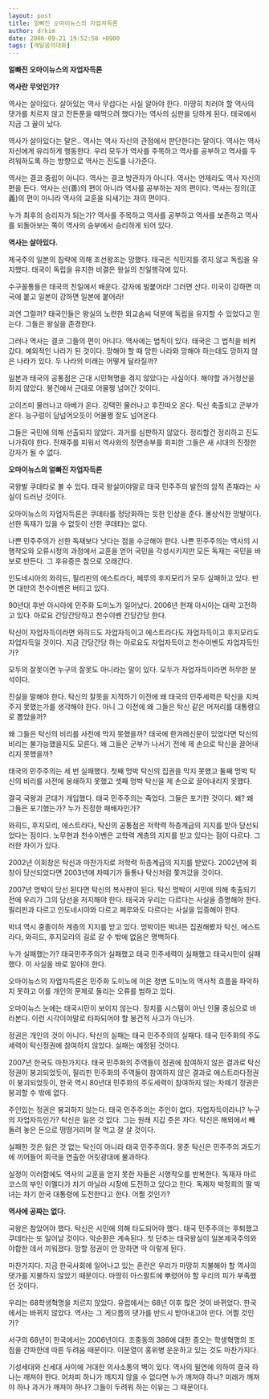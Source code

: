 ```yaml
---
layout: post
title: 얼빠진 오마이뉴스의 자업자득론
author: drkim
date: 2006-09-21 19:52:58 +0900
tags: [깨달음의대화]
---
```

**얼빠진 오마이뉴스의 자업자득론**



**역사란 무엇인가?**

역사는 살아있다. 살아있는 역사 무섭다는 사실 알아야 한다. 마땅히 치러야 할 역사의 댓가를 치르지 않고 잔돈푼을 떼먹으려 했다가는 역사의 심판을 당하게 된다. 태국에서 지금 그 꼴이 났다. 

역사가 살아있다는 말은.. 역사는 역사 자신의 관점에서 판단한다는 말이다. 역사는 역사 자신에게 유리하게 행동한다. 우리 모두가 역사를 주목하고 역사를 공부하고 역사를 두려워하도록 하는 방향으로 역사는 진도를 나가준다. 

역사는 결코 중립이 아니다. 역사는 결코 방관자가 아니다. 역사는 언제라도 역사 자신의 편을 든다. 역사는 선(善)의 편이 아니라 역사를 공부하는 자의 편이다. 역사는 정의(正義)의 편이 아니라 역사의 교훈을 되새기는 자의 편이다. 

누가 최후의 승리자가 되는가? 역사를 주목하고 역사를 공부하고 역사를 보존하고 역사를 되돌아보는 쪽이 역사의 승부에서 승리하게 되어 있다. 



**역사는 살아있다.**

제국주의 일본의 침략에 의해 조선왕조는 망했다. 태국은 식민지를 겪지 않고 독립을 유지했다. 태국이 독립을 유지한 비결은 왕실의 친일행각에 있다. 

수구꼴통들은 태국의 친일에서 배운다. 강자에 빌붙어라! 그러면 산다. 미국이 강하면 미국에 붙고 일본이 강하면 일본에 붙어라! 

과연 그럴까? 태국인들은 왕실의 노련한 외교솜씨 덕분에 독립을 유지할 수 있었다고 믿는다. 그들은 왕실을 존경한다. 

그러나 역사는 결코 그들의 편이 아니다. 역사에는 법칙이 있다. 태국은 그 법칙을 비켜갔다. 예외적인 나라가 된 것이다. 망해야 할 때 망한 나라와 망해야 하는데도 망하지 않은 나라가 있다. 두 나라의 미래는 어떻게 달라질까?

일본과 태국의 공통점은 근대 시민혁명을 겪지 않았다는 사실이다. 해야할 과거청산을 하지 않았다. 봉건에서 근대로 어물쩡 넘어간 것이다. 

고이즈미 물러나고 아베가 온다. 강택민 물러나고 후진따오 온다. 탁신 축출되고 군부가 온다. 능구렁이 담넘어오듯이 어물쩡 잘도 넘어온다. 

그들은 국민에 의해 선출되지 않았다. 과거를 심판하지 않았다. 정리할건 정리하고 진도 나가줘야 한다. 잔재주를 피워서 역사와의 정면승부를 회피한 그들은 새 시대의 진정한 강자가 될 수 없다. 



**오마이뉴스의 얼빠진 자업자득론**

국왕발 쿠데타로 볼 수 있다. 태국 왕실이야말로 태국 민주주의 발전의 암적 존재라는 사실이 드러난 것이다. 

오마이뉴스의 자업자득론은 쿠데타를 정당화하는 듯한 인상을 준다. 몰상식한 망발이다. 선한 독재가 있을 수 없듯이 선한 쿠데타는 없다. 

나쁜 민주주의가 선한 독재보다 낫다는 점을 수긍해야 한다. 나쁜 민주주의는 역사의 시행착오와 오류시정의 과정에서 교훈을 얻어 국민을 각성시키지만 모든 독재는 국민을 바보로 만든다. 그 후유증은 참으로 오래간다. 

인도네시아의 와히드, 필리핀의 에스트라다, 페루의 후지모리가 모두 실패하고 있다. 반면 대만의 천수이벤은 버티고 있다. 

90년대 후반 아시아에 민주화 도미노가 일어났다. 2006년 현재 아시아는 대략 고전하고 있다. 아로요 간당간당하고 천수이벤 간당간당 한다.

탁신이 자업자득이라면 와히드도 자업자득이고 에스트라다도 자업자득이고 후지모리도 자업자득일 것이다. 지금 간당간당 하는 아로요도 자업자득이고 천수이벤도 자업자득인가?

모두의 잘못이면 누구의 잘못도 아니라는 말이 있다. 모두가 자업자득이라면 허무한 분석이다. 

진실을 말해야 한다. 탁신의 잘못을 지적하기 이전에 왜 태국의 민주세력은 탁신을 지켜주지 못했는가를 생각해야 한다. 아니 그 이전에 왜 그들은 탁신 같은 머저리를 대통령으로 뽑았을까? 

왜 그들은 탁신의 비리를 사전에 막지 못했을까? 태국에 한겨레신문이 있었다면 탁신의 비리는 불가능했을지도 모른다. 왜 그들은 군부가 나서기 전에 제 손으로 탁신을 끌어내리지 못했을까?

태국의 민주주의는 세 번 실패했다. 첫째 멍박 탁신의 집권을 막지 못했고 둘째 멍박 탁신의 비리를 사전에 봉쇄하지 못했고 셋째 멍박 탁신을 제 손으로 끌어내리지 못했다.

결국 국왕과 군대가 개입했다. 태국 민주주의는 죽었다. 그들은 포기한 것이다. 왜? 왜 그들은 포기했는가? 누가 진정한 패배자인가? 

와히드, 후지모리, 에스트라다, 탁신의 공통점은 저학력 하층계급의 지지를 받아 당선되었다는 점이다. 노무현과 천수이벤은 고학력 계층의 지지를 받고 있다는 점이 다르다. 그러한 차이가 있다. 

2002년 이회창은 탁신과 마찬가지로 저학력 하층계급의 지지를 받았다. 2002년에 회창이 당선되었다면 2003년에 차떼기가 들통나 탁신처럼 쫓겨갔을 것이다. 

2007년 멍박이 당선 된다면 탁신의 복사판이 된다. 탁신 멍박이 시민에 의해 축출되기 전에 우리가 그의 당선을 저지해야 한다. 태국과 우리는 다르다는 사실을 증명해야 한다. 필리핀과 다르고 인도네시아와 다르고 페루와도 다르다는 사실을 입증해야 한다. 

박녀 역시 중졸이하 계층의 지지를 받고 있다. 멍박이든 박녀든 집권해봤자 탁신, 에스트라다, 와히드, 후지모리의 길로 갈 수 밖에 없음은 명백하다. 

누가 실패했는가? 태국민주주의가 실패했고 태국 민주세력이 실패했고 태국시민이 실패했다. 이 사실을 바로 알아야 한다. 

오마이뉴스의 자업자득론은 민주화 도미노에 이은 정변 도미노의 역사적 흐름을 파악하지 못하고 이를 개인의 문제로 돌리는 오류를 범하고 있다. 

오마이뉴스 눈에는 태국시민이 보이지 않는다. 정치를 시스템이 아닌 인물 중심으로 바라본다. 이런 시각이야말로 타파되어야 할 봉건적 사고가 아닌가. 

정권은 개인의 것이 아니다. 탁신의 실패는 태국 민주주의의 실패다. 태국 민주화의 주도세력이 탁신정권에 참여하지 않았다. 실패는 예정된 것이다. 

2007년 한국도 마찬가지다. 태국 민주화의 주역들이 정권에 참여하지 않은 결과로 탁신정권이 붕괴되었듯이, 필리핀 민주화의 주역들이 참여하지 않은 결과로 에스트라다정권이 붕괴되었듯이, 한국 역시 80년대 민주화의 주도세력이 참여하지 않는 차떼기 정권은 붕괴할 수 밖에 없다.

주인있는 정권은 붕괴하지 않는다. 태국 민주주의는 주인이 없다. 자업자득이라니? 누구의 자업자득인가? 탁신은 잃은 것 없다. 그는 원래 지갑 줏은 자다. 탁신은 해외에서 빼돌려 놓은 돈으로 떵떵거리며 잘 먹고 잘 살 것이다. 

실패한 것은 잃은 것 없는 탁신이 아니라 태국 민주주의다. 몽준 탁신은 민주주의 과도기에 끼어들어 희극을 연출한 어릿광대에 불과하다. 

실정이 이러함에도 역사의 교훈을 얻지 못한 자들은 시행착오를 반복한다. 독재자 마르코스의 부인 이멜다가 차기 마닐라 시장에 도전하고 있다고 한다. 독재자 박정희의 딸 박녀는 차기 한국 대통령에 도전한다고 한다. 어쩔 것인가?



**역사에 공짜는 없다.**

국왕은 참았어야 했다. 탁신은 시민에 의해 타도되어야 했다. 태국 민주주의는 후퇴했고 쿠데타는 또 일어날 것이다. 악순환은 계속된다. 첫 단추는 태국왕실이 일본제국주의와 야합한 데서 끼워졌다. 망할 정권이 안 망하면 딱 이렇게 된다. 

마찬가지다. 지금 한국사회에 일어나고 있는 혼란은 우리가 마땅히 지불해야 할 역사의 댓가를 지불하지 않았기 때문이다. 마땅히 아스팔트에 뿌렸어야 할 우리의 피가 부족했던 것이다. 

우리는 68학생혁명을 치르지 않았다. 유럽에서는 68년 이후 많은 것이 바뀌었다. 한국에서는 바뀌지 않았다. 역사는 그 게으름의 댓가를 반드시 받아내고야 만다. 어쩔 것인가?

서구의 68년이 한국에서는 2006년이다. 조중동의 386에 대한 증오는 학생혁명의 조짐을 간파한데 따른 두려움 때문이다. 이문열이 홍위병 운운하고 있는 것도 마찬가지다. 

기성세대와 신세대 사이에 거대한 의사소통의 벽이 있다. 역사의 필연에 의하여 결국 하나는 깨져야 한다. 어차피 하나가 깨지지 않을 수 없다면 누가 깨져야 하나? 미래가 깨져야 하나 과거가 깨져야 하나? 그들이 두려워 하는 이유는 그 때문이다.